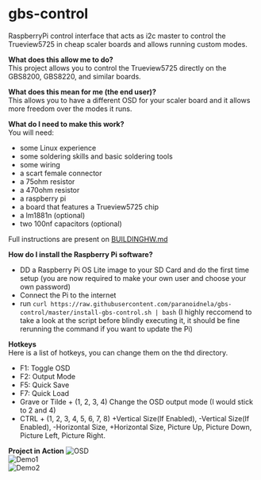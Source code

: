 gbs-control
===========
  
RaspberryPi control interface that acts as i2c master to control the Trueview5725 in cheap scaler boards and allows running custom modes.  
  
**What does this allow me to do?**  
This project allows you to control the Trueview5725 directly on the GBS8200, GBS8220, and similar boards.  
  
**What does this mean for me (the end user)?**  
This allows you to have a different OSD for your scaler board and it allows more freedom over the modes it runs.  
  
**What do I need to make this work?**  
You will need:  
- some Linux experience  
- some soldering skills and basic soldering tools  
- some wiring  
- a scart female connector  
- a 75ohm resistor  
- a 470ohm resistor  
- a raspberry pi  
- a board that features a Trueview5725 chip  
- a lm1881n (optional)  
- two 100nf capacitors (optional)  

Full instructions are present on [BUILDINGHW.md](./BUILDINGHW.md)  

**How do I install the Raspberry Pi software?**  
- DD a Raspberry Pi OS Lite image to your SD Card and do the first time setup (you are now required to make your own user and choose your own password)  
- Connect the Pi to the internet  
- run `curl https://raw.githubusercontent.com/paranoidnela/gbs-control/master/install-gbs-control.sh | bash` (I highly reccomend to take a look at the script before blindly executing it, it should be fine rerunning the command if you want to update the Pi)  

**Hotkeys**  
Here is a list of hotkeys, you can change them on the thd directory.  
- F1: Toggle OSD  
- F2: Output Mode  
- F5: Quick Save  
- F7: Quick Load  
- Grave or Tilde + (1, 2, 3, 4) Change the OSD output mode (I would stick to 2 and 4)  
- CTRL + (1, 2, 3, 4, 5, 6, 7, 8) +Vertical Size(If Enabled), -Vertical Size(If Enabled), -Horizontal Size, +Horizontal Size, Picture Up, Picture Down, Picture Left, Picture Right.  

**Project in Action**
![OSD](./Pics/OSD.jpg)  
![Demo1](./Pics/Demo1.jpg)  
![Demo2](./Pics/Demo2.jpg)
